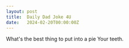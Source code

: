 ```yaml
---
layout: post
title:  Daily Dad Joke 4U
date:   2024-02-20T00:00:00Z
---
```

What's the best thing to put into a pie Your teeth.
